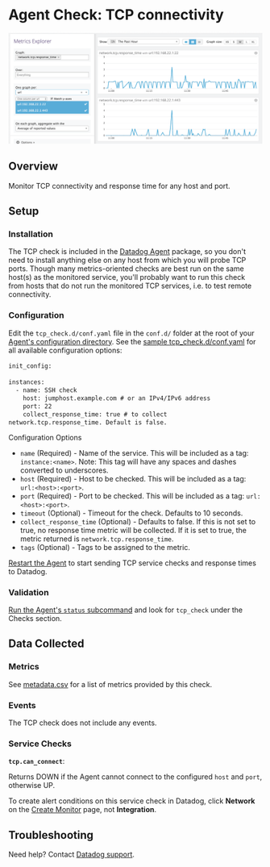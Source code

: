 # Agent Check: TCP connectivity

![Network Graph][1]

## Overview

Monitor TCP connectivity and response time for any host and port.

## Setup

### Installation

The TCP check is included in the [Datadog Agent][2] package, so you don't need to install anything else on any host from which you will probe TCP ports. Though many metrics-oriented checks are best run on the same host(s) as the monitored service, you'll probably want to run this check from hosts that do not run the monitored TCP services, i.e. to test remote connectivity.

### Configuration

Edit the `tcp_check.d/conf.yaml` file in the `conf.d/` folder at the root of your [Agent's configuration directory][3]. See the [sample tcp_check.d/conf.yaml][4] for all available configuration options:

```
init_config:

instances:
  - name: SSH check
    host: jumphost.example.com # or an IPv4/IPv6 address
    port: 22
    collect_response_time: true # to collect network.tcp.response_time. Default is false.
```

Configuration Options

* `name` (Required) - Name of the service. This will be included as a tag: `instance:<name>`. Note: This tag will have any spaces and dashes converted to underscores.
* `host` (Required) - Host to be checked. This will be included as a tag: `url:<host>:<port>`.
* `port` (Required) - Port to be checked. This will be included as a tag: `url:<host>:<port>`.
* `timeout` (Optional) - Timeout for the check. Defaults to 10 seconds.
* `collect_response_time` (Optional) - Defaults to false. If this is not set to true, no response time metric will be collected. If it is set to true, the metric returned is `network.tcp.response_time`.
* `tags` (Optional) - Tags to be assigned to the metric.

[Restart the Agent][5] to start sending TCP service checks and response times to Datadog.

### Validation

[Run the Agent's `status` subcommand][6] and look for `tcp_check` under the Checks section.

## Data Collected

### Metrics

See [metadata.csv][7] for a list of metrics provided by this check.

### Events
The TCP check does not include any events.

### Service Checks

**`tcp.can_connect`**:

Returns DOWN if the Agent cannot connect to the configured `host` and `port`, otherwise UP.

To create alert conditions on this service check in Datadog, click **Network** on the [Create Monitor][8] page, not **Integration**.

## Troubleshooting
Need help? Contact [Datadog support][9].


[1]: https://raw.githubusercontent.com/DataDog/integrations-core/master/tcp_check/images/netgraphs.png
[2]: https://app.datadoghq.com/account/settings#agent
[3]: https://docs.datadoghq.com/agent/faq/agent-configuration-files/#agent-configuration-directory
[4]: https://github.com/DataDog/integrations-core/blob/master/tcp_check/datadog_checks/tcp_check/data/conf.yaml.example
[5]: https://docs.datadoghq.com/agent/faq/agent-commands/#start-stop-restart-the-agent
[6]: https://docs.datadoghq.com/agent/faq/agent-commands/#agent-status-and-information
[7]: https://github.com/DataDog/integrations-core/blob/master/tcp_check/metadata.csv
[8]: https://app.datadoghq.com/monitors#/create
[9]: https://docs.datadoghq.com/help
